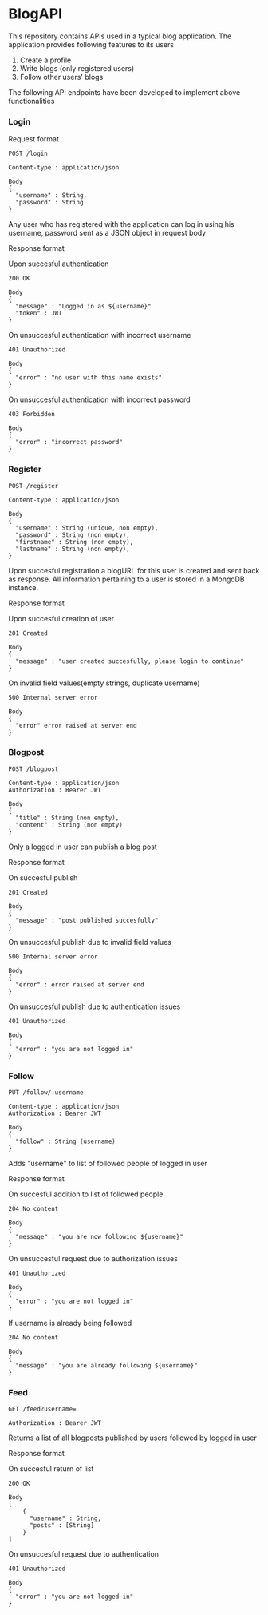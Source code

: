# BlogAPI

This repository contains APIs used in a typical blog application. The application provides following features to its users

1. Create a profile
2. Write blogs (only registered users)
3. Follow other users' blogs

The following API endpoints have been developed to implement above functionalities

### Login

Request format

    POST /login
    
    Content-type : application/json
    
    Body
    {
      "username" : String,
      "password" : String
    }


Any user who has registered with the application can log in using his username, password sent as a JSON object in request body

Response format

Upon succesful authentication

    200 OK
    
    Body
    {
      "message" : "Logged in as ${username}"
      "token" : JWT
    }
    
On unsuccesful authentication with incorrect username

    401 Unauthorized
    
    Body
    {
      "error" : "no user with this name exists"
    }
    
On unsuccesful authentication with incorrect password

    403 Forbidden
    
    Body
    {
      "error" : "incorrect password"
    }

### Register

    POST /register
    
    Content-type : application/json
    
    Body
    {
      "username" : String (unique, non empty),
      "password" : String (non empty),
      "firstname" : String (non empty),
      "lastname" : String (non empty),
    }

Upon succesful registration a blogURL for this user is created and sent back as response. All information pertaining to a user is stored in a MongoDB instance.
    
Response format

Upon succesful creation of user

    201 Created
    
    Body
    {
      "message" : "user created succesfully, please login to continue"
    }
    
On invalid field values(empty strings, duplicate username)

    500 Internal server error
    
    Body
    {
      "error" error raised at server end
    }

### Blogpost

    POST /blogpost
    
    Content-type : application/json
    Authorization : Bearer JWT
    
    Body
    {
      "title" : String (non empty),
      "content" : String (non empty)
    }
    
Only a logged in user can publish a blog post

Response format

On succesful publish

    201 Created
    
    Body
    {
      "message" : "post published succesfully"
    }
    
On unsuccesful publish due to invalid field values

    500 Internal server error
    
    Body
    {
      "error" : error raised at server end
    }
    
On unsuccesful publish due to authentication issues

    401 Unauthorized
    
    Body
    {
      "error" : "you are not logged in"
    }

### Follow

    PUT /follow/:username
    
    Content-type : application/json
    Authorization : Bearer JWT
    
    Body
    {
      "follow" : String (username)
    }
    
Adds "username" to list of followed people of logged in user

Response format

On succesful addition to list of followed people

    204 No content
    
    Body
    {
      "message" : "you are now following ${username}"
    }
    
On unsuccesful request due to authorization issues

    401 Unauthorized
    
    Body
    {
      "error" : "you are not logged in"
    }
    
If username is already being followed

    204 No content
    
    Body
    {
      "message" : "you are already following ${username}"
    }
    
### Feed

    GET /feed?username=
    
    Authorization : Bearer JWT
    
Returns a list of all blogposts published by users followed by logged in user

Response format

On succesful return of list

    200 OK
    
    Body
    [
        {
          "username" : String,
          "posts" : [String]
        }
    ]
    
On unsuccesful request due to authentication
    
    401 Unauthorized
    
    Body
    {
      "error" : "you are not logged in"
    }
